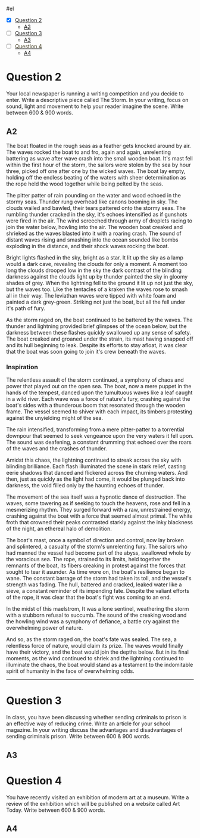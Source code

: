 #el
- [x] [Question 2](#question-2)
	- [~~A2~~](#a2)
- [ ] [Question 3](#question-3)
	- [A3](#a3)
- [ ] [<font color="#494429">Question 4</font>](#question-4)
	- [A4](#a4)

# Question 2
 Your local newspaper is running a writing competition and you decide to enter. Write a descriptive piece called The Storm. In your writing, focus on sound, light and movement to help your reader imagine the scene. Write between 600 & 900 words.
## A2
The boat floated in the rough seas as a feather gets knocked around by air. The waves rocked the boat to and fro, again and again, unrelenting battering as wave after wave crash into the small wooden boat. It's mast fell within the first hour of the storm, the sailors were stolen by the sea by hour three, picked off one after one by the wicked waves. The boat lay empty, holding off the endless beating of the waters with sheer determination as the rope held the wood together while being pelted by the seas. 

The pitter patter of rain pounding on the water and wood echoed in the stormy seas. Thunder rung overhead like canons booming in sky. The clouds wailed and bawled, their tears pattered onto the stormy seas. The rumbling thunder cracked in the sky, it's echoes intensified as if gunshots were fired in the air. The wind screeched through army of droplets racing to join the water below, howling into the air. The wooden boat creaked and shrieked as the waves blasted into it with a roaring crash. The sound of distant waves rising and smashing into the ocean sounded like bombs exploding in the distance, and their shock waves rocking the boat.

Bright lights flashed in the sky, bright as a star. It lit up the sky as a lamp would a dark cave, revealing the clouds for only a moment. A moment too long the clouds drooped low in the sky the dark contrast of the blinding darkness against the clouds light up by thunder painted the sky in gloomy shades of grey. When the lightning fell to the ground it lit up not just the sky, but the waves too. Like the tentacles of a kraken the waves rose to smash all in their way. The leviathan waves were tipped with white foam and painted a dark grey-green. Striking not just the boat, but all the fell under it's path of fury. 

As the storm raged on, the boat continued to be battered by the waves. The thunder and lightning provided brief glimpses of the ocean below, but the darkness between these flashes quickly swallowed up any sense of safety. The boat creaked and groaned under the strain, its mast having snapped off and its hull beginning to leak. Despite its efforts to stay afloat, it was clear that the boat was soon going to join it's crew beneath the waves. 
### Inspiration
The relentless assault of the storm continued, a symphony of chaos and power that played out on the open sea. The boat, now a mere puppet in the hands of the tempest, danced upon the tumultuous waves like a leaf caught in a wild river. Each wave was a force of nature's fury, crashing against the boat's sides with a thunderous boom that resonated through the wooden frame. The vessel seemed to shiver with each impact, its timbers protesting against the unyielding might of the sea.

The rain intensified, transforming from a mere pitter-patter to a torrential downpour that seemed to seek vengeance upon the very waters it fell upon. The sound was deafening, a constant drumming that echoed over the roars of the waves and the crashes of thunder. 

Amidst this chaos, the lightning continued to streak across the sky with blinding brilliance. Each flash illuminated the scene in stark relief, casting eerie shadows that danced and flickered across the churning waters. And then, just as quickly as the light had come, it would be plunged back into darkness, the void filled only by the haunting echoes of thunder.

The movement of the sea itself was a hypnotic dance of destruction. The waves, some towering as if seeking to touch the heavens, rose and fell in a mesmerizing rhythm. They surged forward with a raw, unrestrained energy, crashing against the boat with a force that seemed almost primal. The white froth that crowned their peaks contrasted starkly against the inky blackness of the night, an ethereal halo of demolition.

The boat's mast, once a symbol of direction and control, now lay broken and splintered, a casualty of the storm's unrelenting fury. The sailors who had manned the vessel had become part of the abyss, swallowed whole by the voracious sea. The rope, strained to its limits, held together the remnants of the boat, its fibers creaking in protest against the forces that sought to tear it asunder.
As time wore on, the boat's resilience began to wane. The constant barrage of the storm had taken its toll, and the vessel's strength was fading. The hull, battered and cracked, leaked water like a sieve, a constant reminder of its impending fate. Despite the valiant efforts of the rope, it was clear that the boat's fight was coming to an end.

In the midst of this maelstrom, It was a lone sentinel, weathering the storm with a stubborn refusal to succumb. The sound of the creaking wood and the howling wind was a symphony of defiance, a battle cry against the overwhelming power of nature.

And so, as the storm raged on, the boat's fate was sealed. The sea, a relentless force of nature, would claim its prize. The waves would finally have their victory, and the boat would join the depths below. But in its final moments, as the wind continued to shriek and the lightning continued to illuminate the chaos, the boat would stand as a testament to the indomitable spirit of humanity in the face of overwhelming odds.
***
# Question 3 
 In class, you have been discussing whether sending criminals to prison is an effective way of reducing crime. Write an article for your school magazine. In your writing discuss the advantages and disadvantages of sending criminals prison. Write between 600 & 900 words.
## A3


# Question 4
 You have recently visited an exhibition of modern art at a museum. Write a review of the exhibition which will be published on a website called Art Today. Write between 600 & 900 words.
## A4


